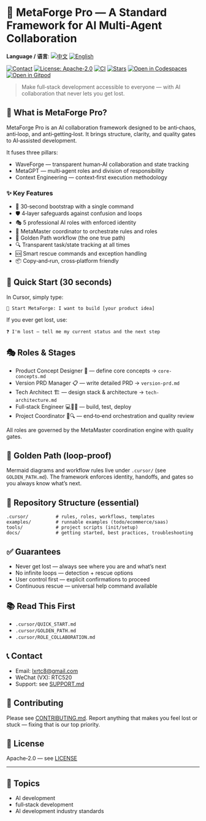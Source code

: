 # 🌊 MetaForge Pro — A Standard Framework for AI Multi‑Agent Collaboration

**Language / 语言**: [![中文](https://img.shields.io/badge/lang-中文-red.svg)](README.cn.md) [![English](https://img.shields.io/badge/lang-English-blue.svg)](README.en.md)

[![Contact](https://img.shields.io/badge/Contact-lxrtc8%40gmail.com-blue.svg)](mailto:lxrtc8@gmail.com) [![License: Apache-2.0](https://img.shields.io/badge/License-Apache--2.0-green.svg)](LICENSE) [![CI](https://github.com/lxrtc888/MetaForge-Pro-ALL/actions/workflows/ci.yml/badge.svg)](https://github.com/lxrtc888/MetaForge-Pro-ALL/actions/workflows/ci.yml) [![Stars](https://img.shields.io/github/stars/lxrtc888/MetaForge-Pro-ALL?style=social)](https://github.com/lxrtc888/MetaForge-Pro-ALL/stargazers) [![Open in Codespaces](https://img.shields.io/badge/Open%20in-Codespaces-2f80ed?logo=github)](https://codespaces.new/lxrtc888/MetaForge-Pro-ALL) [![Open in Gitpod](https://img.shields.io/badge/Open%20in-Gitpod-f06611?logo=gitpod)](https://gitpod.io/#https://github.com/lxrtc888/MetaForge-Pro-ALL)

> Make full‑stack development accessible to everyone — with AI collaboration that never lets you get lost.

## 🎯 What is MetaForge Pro?

MetaForge Pro is an AI collaboration framework designed to be anti‑chaos, anti‑loop, and anti‑getting‑lost. It brings structure, clarity, and quality gates to AI‑assisted development.

It fuses three pillars:

- WaveForge — transparent human‑AI collaboration and state tracking
- MetaGPT — multi‑agent roles and division of responsibility
- Context Engineering — context‑first execution methodology

### ✨ Key Features

- 🚀 30‑second bootstrap with a single command
- 🛡️ 4‑layer safeguards against confusion and loops
- 🎭 5 professional AI roles with enforced identity
- 🎪 MetaMaster coordinator to orchestrate rules and roles
- 🌟 Golden Path workflow (the one true path)
- 🔍 Transparent task/state tracking at all times
- 🆘 Smart rescue commands and exception handling
- 📦 Copy‑and‑run, cross‑platform friendly

## 🚀 Quick Start (30 seconds)

In Cursor, simply type:

```
🚀 Start MetaForge: I want to build [your product idea]
```

If you ever get lost, use:

```
❓ I'm lost — tell me my current status and the next step
```

## 🎭 Roles & Stages

- Product Concept Designer 👑 — define core concepts → `core-concepts.md`
- Version PRD Manager 📋 — write detailed PRD → `version-prd.md`
- Tech Architect 🏗️ — design stack & architecture → `tech-architecture.md`
- Full‑stack Engineer 💻🧪🚀 — build, test, deploy
- Project Coordinator 🎪🔍 — end‑to‑end orchestration and quality review

All roles are governed by the MetaMaster coordination engine with quality gates.

## 🌟 Golden Path (loop‑proof)

Mermaid diagrams and workflow rules live under `.cursor/` (see `GOLDEN_PATH.md`). The framework enforces identity, handoffs, and gates so you always know what’s next.

## 📁 Repository Structure (essential)

```
.cursor/          # rules, roles, workflows, templates
examples/         # runnable examples (todo/ecommerce/saas)
tools/            # project scripts (init/setup)
docs/             # getting started, best practices, troubleshooting
```

## ✅ Guarantees

- Never get lost — always see where you are and what’s next
- No infinite loops — detection + rescue options
- User control first — explicit confirmations to proceed
- Continuous rescue — universal help command available

## 📚 Read This First

- `.cursor/QUICK_START.md`
- `.cursor/GOLDEN_PATH.md`
- `.cursor/ROLE_COLLABORATION.md`

## 📞 Contact

- Email: lxrtc8@gmail.com
- WeChat (VX): RTC520
- Support: see [SUPPORT.md](SUPPORT.md)

## 🤝 Contributing

Please see [CONTRIBUTING.md](CONTRIBUTING.md). Report anything that makes you feel lost or stuck — fixing that is our top priority.

## 📄 License

Apache‑2.0 — see [LICENSE](LICENSE)

---

## 🔖 Topics

- AI development
- full‑stack development
- AI development industry standards
